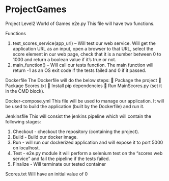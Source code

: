 # ProjectGames
Project Level2
World of Games
e2e.py
This file will have two functions.

Functions
1. test_scores_service(app_url) – Will test our web service.
Will get the application URL as an input, open a browser to that URL, select the score
element in our web page, check that it is a number between 0 to 1000 and return a
boolean value if it’s true or not.
2. main_function() –
Will call our tests function.
The main function will return -1 as an OS exit code if the tests failed and 0 if it passed.

Dockerfile
The Dockerfile will do the below steps:
 Package the project
 Package Scores.txt
 Install pip dependencies
 Run MainScores.py (set it in the CMD block).

Docker-compose.yml
This file will be used to manage our application.
It will be used to build the application (built by the Dockerfile) and run it.

Jenkinsfile
This will consist the jenkins pipeline which will contain the following stages:
1. Checkout - checkout the repository (containing the project).
2. Build - Build our docker image.
3. Run - will run our dockerized application and will expose it to port 5000 on localhost.
4. Test - e2e.py module it will perform a selenium test on the “scores web service” and fail
the pipeline if the tests failed.
5. Finalize - Will terminate our tested container

Scores.txt
Will have an initial value of 0
